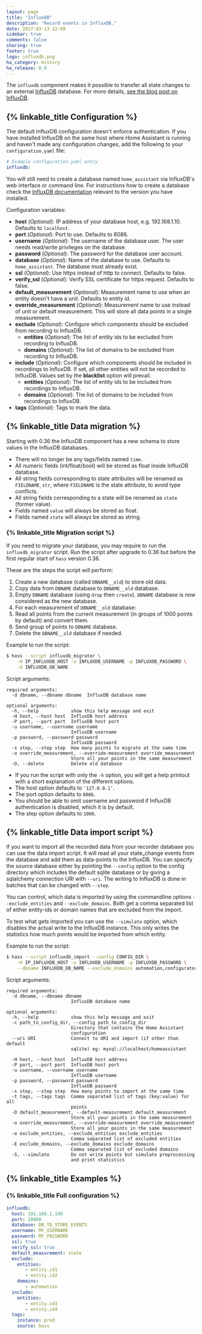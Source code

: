 ```yaml
---
layout: page
title: "InfluxDB"
description: "Record events in InfluxDB."
date: 2017-03-13 22:09
sidebar: true
comments: false
sharing: true
footer: true
logo: influxdb.png
ha_category: History
ha_release: 0.9
---
```


The `influxdb` component makes it possible to transfer all state changes to an external [InfluxDB](https://influxdb.com/) database. For more details, [see the blog post on InfluxDB](/blog/2015/12/07/influxdb-and-grafana/).

## {% linkable_title Configuration %}

The default InfluxDB configuration doesn't enforce authentication. If you have installed InfluxDB on the same host where Home Assistant is running and haven't made any configuration changes, add the following to your `configuration.yaml` file:

```yaml
# Example configuration.yaml entry
influxdb:
```

You will still need to create a database named `home_assistant` via InfluxDB's web interface or command line. For instructions how to create a database check the [InfluxDB documentation](https://docs.influxdata.com/influxdb/latest/introduction/getting_started/#creating-a-database) relevant to the version you have installed.

Configuration variables:

- **host** (*Optional*): IP address of your database host, e.g. 192.168.1.10. Defaults to `localhost`.
- **port** (*Optional*): Port to use. Defaults to 8086.
- **username** (*Optional*): The username of the database user. The user needs read/write privileges on the database.
- **password** (*Optional*): The password for the database user account.
- **database** (*Optional*): Name of the database to use. Defaults to `home_assistant`. The database must already exist.
- **ssl** (*Optional*): Use https instead of http to connect. Defaults to false.
- **verify_ssl** (*Optional*): Verify SSL certificate for https request. Defaults to false.
- **default_measurement** (*Optional*): Measurement name to use when an entity doesn't have a unit. Defaults to entity id.
- **override_measurement** (*Optional*): Measurement name to use instead of unit or default measurement. This will store all data points in a single measurement.
- **exclude** (*Optional*): Configure which components should be excluded from recording to InfluxDB.
  - **entities** (*Optional*): The list of entity ids to be excluded from recording to InfluxDB.
  - **domains** (*Optional*): The list of domains to be excluded from recording to InfluxDB.
- **include** (*Optional*): Configure which components should be included in recordings to InfluxDB. If set, all other entities will not be recorded to InfluxDB. Values set by the **blacklist** option will prevail.
  - **entities** (*Optional*): The list of entity ids to be included from recordings to InfluxDB.
  - **domains** (*Optional*): The list of domains to be included from recordings to InfluxDB.
- **tags** (*Optional*): Tags to mark the data.

## {% linkable_title Data migration %}

Starting with 0.36 the InfluxDB component has a new schema to store values in the InfluxDB databases.

- There will no longer be any tags/fields named `time`.
- All numeric fields (int/float/bool) will be stored as float inside InfluxDB database.
- All string fields corresponding to state attributes will be renamed as `FIELDNAME_str`, where `FIELDNAME` is the state attribute, to avoid type conflicts.
- All string fields corresponding to a state will be renamed as `state` (former value).
- Fields named `value` will always be stored as float.
- Fields named `state` will always be stored as string.

### {% linkable_title Migration script %}

If you need to migrate your database, you may require to run the `influxdb_migrator` script. Run the script after upgrade to 0.36 but before the first regular start of `hass` version 0.36.

These are the steps the script will perform:
1. Create a new database (called `DBNAME__old`) to store old data.
2. Copy data from `DBNAME` database to `DBNAME__old` database.
3. Empty `DBNAME` database (using `drop` then `create`). `DBNAME` database is now considered as the new database.
4. For each measurement of `DBNAME__old` database:
  1. Read all points from the current measurement (in groups of 1000 points by default) and convert them.
  2. Send group of points to `DBNAME` database.
5. Delete the `DBNAME__old` database if needed.

Example to run the script:

```bash
$ hass --script influxdb_migrator \
    -H IP_INFLUXDB_HOST -u INFLUXDB_USERNAME -p INFLUXDB_PASSWORD \
    -d INFLUXDB_DB_NAME
```
Script arguments:

```
required arguments:
  -d dbname, --dbname dbname  InfluxDB database name

optional arguments:
  -h, --help            show this help message and exit
  -H host, --host host  InfluxDB host address
  -P port, --port port  InfluxDB host port
  -u username, --username username
                        InfluxDB username
  -p password, --password password
                        InfluxDB password
  -s step, --step step  How many points to migrate at the same time
  -o override_measurement, --override-measurement override_measurement
                        Store all your points in the same measurement
  -D, --delete          Delete old database
```

- If you run the script with only the `-h` option, you will get a help printout with a short explanation of the different options.
- The host option defaults to `'127.0.0.1'`.
- The port option defaults to `8086`.
- You should be able to omit username and password if InfluxDB authentication is disabled, which it is by default.
- The step option defaults to `1000`.


## {% linkable_title Data import script %}

If you want to import all the recorded data from your recorder database you can use the data import script.
It will read all your state_change events from the database and add them as data-points to the InfluxDB.
You can specify the source database either by pointing the `--config` option to the config directory which includes the default sqlite database or by giving a sqlalchemy connection URI with `--uri`.
The writing to InfluxDB is done in batches that can be changed with `--step`.

You can control, which data is imported by using the commandline options `--exclude_entities` and `--exclude_domains`.
Both get a comma separated list of either entity-ids or domain names that are excluded from the import.

To test what gets imported you can use the `--simulate` option, which disables the actual write to the InfluxDB instance.
This only writes the statistics how much points would be imported from which entity.

Example to run the script:

```bash
$ hass --script influxdb_import --config CONFIG_DIR \
    -H IP_INFLUXDB_HOST -u INFLUXDB_USERNAME -p INFLUXDB_PASSWORD \
    --dbname INFLUXDB_DB_NAME --exclude_domains automation,configurator
```
Script arguments:

```
required arguments:
  -d dbname, --dbname dbname
                        InfluxDB database name

optional arguments:
  -h, --help            show this help message and exit
  -c path_to_config_dir, --config path_to_config_dir
                        Directory that contains the Home Assistant
                        configuration
  --uri URI             Connect to URI and import (if other than default
                        sqlite) eg: mysql://localhost/homeassistant

  -H host, --host host  InfluxDB host address
  -P port, --port port  InfluxDB host port
  -u username, --username username
                        InfluxDB username
  -p password, --password password
                        InfluxDB password
  -s step, --step step  How many points to import at the same time
  -t tags, --tags tags  Comma separated list of tags (key:value) for all
                        points
  -D default_measurement, --default-measurement default_measurement
                        Store all your points in the same measurement
  -o override_measurement, --override-measurement override_measurement
                        Store all your points in the same measurement
  -e exclude_entities, --exclude_entities exclude_entities
                        Comma separated list of excluded entities
  -E exclude_domains, --exclude_domains exclude_domains
                        Comma separated list of excluded domains
  -S, --simulate        Do not write points but simulate preprocessing
                        and print statistics
```

## {% linkable_title Examples %}


### {% linkable_title Full configuration %}

```yaml
influxdb:
  host: 192.168.1.190
  port: 20000
  database: DB_TO_STORE_EVENTS
  username: MY_USERNAME
  password: MY_PASSWORD
  ssl: true
  verify_ssl: true
  default_measurement: state
  exclude:
    entities:
       - entity.id1
       - entity.id2
    domains:
       - automation
  include:
    entities:
       - entity.id3
       - entity.id4
  tags:
    instance: prod
    source: hass
```
